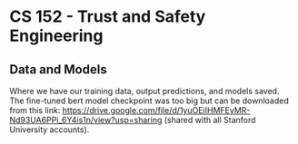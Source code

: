 # CS 152 - Trust and Safety Engineering
## Data and Models

Where we have our training data, output predictions, and models saved. The fine-tuned bert model checkpoint was too big but can be downloaded from this link: https://drive.google.com/file/d/1yuOEiIHMFEyMR-Nd93UA6PPi_6Y4is1n/view?usp=sharing (shared with all Stanford University accounts).
